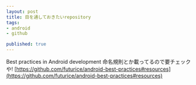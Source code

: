 ```yaml
---
layout: post
title: 目を通しておきたいrepository
tags:
- android
- github

published: true
---
```


Best practices in Android development
命名規則とか載ってるので要チェックや!
[https://github.com/futurice/android-best-practices#resources](https://github.com/futurice/android-best-practices#resources)